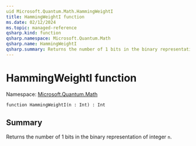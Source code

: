 ```yaml
---
uid Microsoft.Quantum.Math.HammingWeightI
title: HammingWeightI function
ms.date: 02/12/2024
ms.topic: managed-reference
qsharp.kind: function
qsharp.namespace: Microsoft.Quantum.Math
qsharp.name: HammingWeightI
qsharp.summary: Returns the number of 1 bits in the binary representation of integer `n`.
---
```


# HammingWeightI function

Namespace: [Microsoft.Quantum.Math](xref:Microsoft.Quantum.Math)

```qsharp
function HammingWeightI(n : Int) : Int
```

## Summary
Returns the number of 1 bits in the binary representation of integer `n`.
